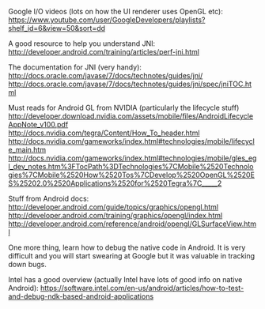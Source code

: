 Google I/O videos (lots on how the UI renderer uses OpenGL etc):
https://www.youtube.com/user/GoogleDevelopers/playlists?shelf_id=6&view=50&sort=dd

A good resource to help you understand JNI:
http://developer.android.com/training/articles/perf-jni.html

The documentation for JNI (very handy):
http://docs.oracle.com/javase/7/docs/technotes/guides/jni/
http://docs.oracle.com/javase/7/docs/technotes/guides/jni/spec/jniTOC.html

Must reads for Android GL from NVIDIA (particularly the lifecycle stuff)
http://developer.download.nvidia.com/assets/mobile/files/AndroidLifecycleAppNote_v100.pdf
http://docs.nvidia.com/tegra/Content/How_To_header.html
http://docs.nvidia.com/gameworks/index.html#technologies/mobile/lifecycle_main.htm
http://docs.nvidia.com/gameworks/index.html#technologies/mobile/gles_egl_dev_notes.htm%3FTocPath%3DTechnologies%7CMobile%2520Technologies%7CMobile%2520How%2520Tos%7CDevelop%2520OpenGL%2520ES%25202.0%2520Applications%2520for%2520Tegra%7C_____2

Stuff from Android docs:
http://developer.android.com/guide/topics/graphics/opengl.html
http://developer.android.com/training/graphics/opengl/index.html
http://developer.android.com/reference/android/opengl/GLSurfaceView.html

One more thing, learn how to debug the native code in Android. It is very difficult and you will start swearing at Google but it was valuable in tracking down bugs.

Intel has a good overview (actually Intel have lots of good info on native Android):
https://software.intel.com/en-us/android/articles/how-to-test-and-debug-ndk-based-android-applications